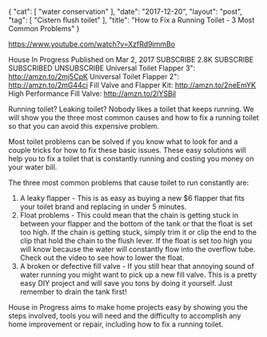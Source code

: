 {
   "cat": [
      "water conservation"
   ],
   "date": "2017-12-20",
   "layout": "post",
   "tag": [
      "Cistern flush toilet"
   ],
   "title": "How to Fix a Running Toilet - 3 Most Common Problems"
}

https://www.youtube.com/watch?v=XzfRd9immBo

House In Progress
Published on Mar 2, 2017
SUBSCRIBE 2.8K
 SUBSCRIBE SUBSCRIBED UNSUBSCRIBE
Universal Toilet Flapper 3": http://amzn.to/2mj5CpK
Universal Toilet Flapper 2": http://amzn.to/2mG44ci 
Fill Valve and Flapper Kit: http://amzn.to/2neEmYK
High Performance Fill Valve: http://amzn.to/2lYSBjl

Running toilet? Leaking toilet? Nobody likes a toilet that keeps running. We will show you the three most common causes and how to fix a running toilet so that you can avoid this expensive problem.

Most toilet problems can be solved if you know what to look for and a couple tricks for how to fix these basic issues. These easy solutions will help you to fix a toilet that is constantly running and costing you money on your water bill.

The three most common problems that cause toilet to run constantly are:

1. A leaky flapper - This is as easy as buying a new $6 flapper that fits your toilet brand and replacing in under 5 minutes.
2. Float problems - This could mean that the chain is getting stuck in between your flapper and the bottom of the tank or that the float is set too high. If the chain is getting stuck, simply trim it or clip the end to the clip that hold the chain to the flush lever. If the float is set too high you will know because the water will constantly flow into the overflow tube. Check out the video to see how to lower the float.
3. A broken or defective fill valve - If you still hear that annoying sound of water running you might want to pick up a new fill valve. This is a pretty easy DIY project and will save you tons by doing it yourself. Just remember to drain the tank first!

House in Progress aims to make home projects easy by showing you the steps involved, tools you will need and the difficulty to accomplish any home improvement or repair, including how to fix a running toilet.